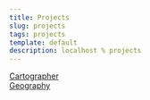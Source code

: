 ```yaml
---
title: Projects
slug: projects
tags: projects
template: default
description: localhost % projects
---
```



<!-- <a href="/projects/cartographer">Cartographer</a>   -->
<a href="https://github.com/localhost-international/cartographer/">Cartographer</a>  
<a href="/projects/geography" class="tba">Geography</a>
